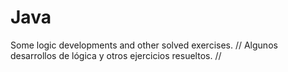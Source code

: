 # Java
Some logic developments and other solved exercises. // Algunos desarrollos de lógica y otros ejercicios resueltos. //
